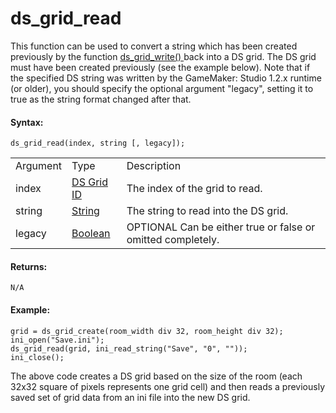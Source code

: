 # ds_grid_read

This function can be used to convert a string which has been created
previously by the function [ ds_grid_write() ](ds_grid_write) back
into a DS grid. The DS grid must have been created previously (see the
example below). Note that if the specified DS string was written by the
GameMaker: Studio 1.2.x runtime (or older), you should specify the
optional argument "legacy", setting it to true as the string format
changed after that.

#### Syntax:

``` gml
ds_grid_read(index, string [, legacy]);
```

|          |                                                                                                             |                                                                   |
|----------|-------------------------------------------------------------------------------------------------------------|-------------------------------------------------------------------|
| Argument | Type                                                                                                        | Description                                                       |
| index    |  [DS Grid ID](../../../../../GameMaker_Language/GML_Reference/Data_Structures/DS_Grids/ds_grid_create)  | The index of the grid to read.                                    |
| string   |  [String](../../../../../GameMaker_Language/GML_Overview/Data_Types)                                    | The string to read into the DS grid.                              |
| legacy   |  [Boolean](../../../../../GameMaker_Language/GML_Overview/Data_Types)                                   |  OPTIONAL Can be either true or false or omitted completely.      |

#### Returns:

``` gml
N/A
```

#### Example:

``` gml
grid = ds_grid_create(room_width div 32, room_height div 32);
ini_open("Save.ini");
ds_grid_read(grid, ini_read_string("Save", "0", ""));
ini_close();
```

The above code creates a DS grid based on the size of the room (each
32x32 square of pixels represents one grid cell) and then reads a
previously saved set of grid data from an ini file into the new DS grid.
